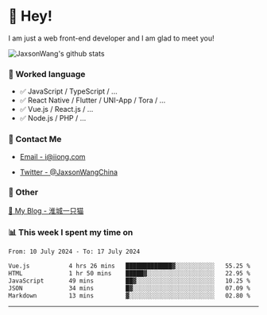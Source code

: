 # 👋 Hey!

I am just a web front-end developer and I am glad to meet you!

![JaxsonWang's github stats](https://github-readme-stats.vercel.app/api?username=JaxsonWang&&show_icons=true&&title_color=1abc9c&&icon_color=1abc9c)


### 📝 Worked language

- ✅ JavaScript / TypeScript / ...
- ✅ React Native / Flutter / UNI-App / Tora / ...
- ✅ Vue.js / React.js / ...
- ✅ Node.js / PHP / ...

### 📮 Contact Me

- [Email - i@iiong.com](mailto:i@iiong.com)

- [Twitter - @JaxsonWangChina](https://twitter.com/JaxsonWangChina)

### 🤪 Other

[📌 My Blog - 淮城一只猫](https://iiong.com)

### 📊 This week I spent my time on

<!--START_SECTION:waka-->

```txt
From: 10 July 2024 - To: 17 July 2024

Vue.js           4 hrs 26 mins   █████████████▓░░░░░░░░░░░   55.25 %
HTML             1 hr 50 mins    █████▓░░░░░░░░░░░░░░░░░░░   22.95 %
JavaScript       49 mins         ██▓░░░░░░░░░░░░░░░░░░░░░░   10.25 %
JSON             34 mins         █▓░░░░░░░░░░░░░░░░░░░░░░░   07.09 %
Markdown         13 mins         ▓░░░░░░░░░░░░░░░░░░░░░░░░   02.80 %
```

<!--END_SECTION:waka-->

---
